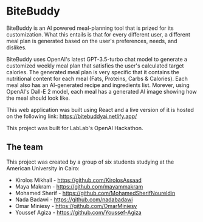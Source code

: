# BiteBuddy
BiteBuddy is an AI powered meal-planning tool that is prized for its customization. What this entails is that for every different user, a different meal plan is generated based on the user's preferences, needs, and dislikes. 

BiteBuddy uses OpenAI's latest GPT-3.5-turbo chat model to generate a customized weekly meal plan that satisfies the user's calculated target calories. The generated meal plan is very specific that it contains the nutritional content for each meal (Fats, Proteins, Carbs & Calories). Each meal also has an AI-generated recipe and ingredients list. Morever, using OpenAI's Dall-E 2 model, each meal has a generated AI image showing how the meal should look like.

This web application was built using React and a live version of it is hosted on the following link: 
https://bitebuddyai.netlify.app/

This project was built for LabLab's OpenAI Hackathon. 

## The team
This project was created by a group of six students studying at the American University in Cairo:
- Kirolos Mikhail - https://github.com/KirolosAssaad
- Maya Makram - https://github.com/mayammakram
- Mohamed Sherif - https://github.com/MohamedSherifNoureldin 
- Nada Badawi - https://github.com/nadabadawi
- Omar Miniesy - https://github.com/OmarMiniesy
- Youssef Agiza - https://github.com/Youssef-Agiza
